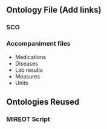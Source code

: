## Ontology File (Add links)
### SCO
### Accompaniment files
* Medications
* Diseases
* Lab results
* Measures
* Units
      

##  Ontologies Reused
### MIREOT Script

